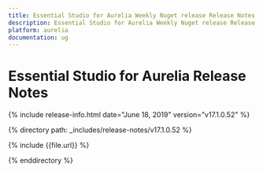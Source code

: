 ```yaml
---
title: Essential Studio for Aurelia Weekly Nuget release Release Notes  
description: Essential Studio for Aurelia Weekly Nuget release Release Notes  
platform: aurelia
documentation: ug
---
```


# Essential Studio for Aurelia  Release Notes  

{% include release-info.html date="June 18, 2019"  version="v17.1.0.52" %} 


{% directory path: _includes/release-notes/v17.1.0.52 %}

{% include {{file.url}} %}

{% enddirectory %}